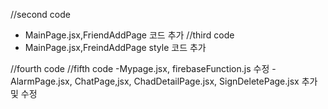 //second code

- MainPage.jsx,FriendAddPage 코드 추가
  //third code
- MainPage.jsx,FreindAddPage style 코드 추가

//fourth code
//fifth code
-Mypage.jsx, firebaseFunction.js 수정
-AlarmPage.jsx, ChatPage,jsx, ChadDetailPage.jsx, SignDeletePage.jsx 추가 및 수정
